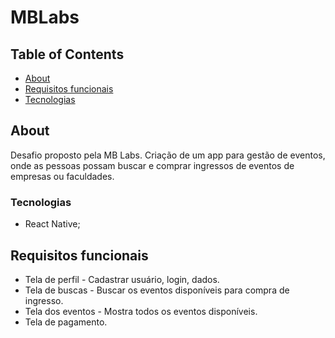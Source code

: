 # MBLabs

## Table of Contents

- [About](#about)
- [Requisitos funcionais](#requisitos)
- [Tecnologias](#tecnologias)


## About <a name = "about"></a>

Desafio proposto pela MB Labs. Criação de um app para gestão de eventos, onde as pessoas possam buscar e comprar ingressos de eventos de empresas ou faculdades.

### Tecnologias <a name = "tecnologias"></a>

- React Native;



## Requisitos funcionais <a name = "requisitos"></a>

- Tela de perfil - Cadastrar usuário, login, dados.
- Tela de buscas - Buscar os eventos disponíveis para compra de ingresso.
- Tela dos eventos - Mostra todos os eventos disponíveis.
- Tela de pagamento.



